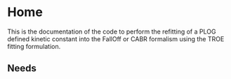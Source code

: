 # Home

This is the documentation of the code to perform the refitting of a PLOG defined kinetic constant
into the FallOff or CABR formalism using the TROE fitting formulation.

<!-- - [PressureLogarithmic](plog.md). -->
<!-- - [FallOff](falloff.md): FallOff Module. -->
<!-- - [CABR](cabr.md): Cabr Module. -->

<!-- Consulta le sezioni dedicate per ulteriori dettagli sui singoli moduli. -->

## Needs
